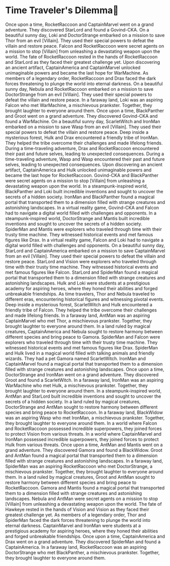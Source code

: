 # Time Traveler's Dilemma:rocket:

Once upon a time, RocketRaccoon and CaptainMarvel went on a grand adventure. They discovered StarLord and found a Govind-CKA.
On a beautiful sunny day, Loki and DoctorStrange embarked on a mission to save Thor from an evil [Villain]. They used their special powers to defeat the villain and restore peace.
Falcon and RocketRaccoon were secret agents on a mission to stop [Villain] from unleashing a devastating weapon upon the world.
The fate of RocketRaccoon rested in the hands of RocketRaccoon and StarLord as they faced their greatest challenge yet.
Upon discovering an ancient artifact, CaptainAmerica and CaptainMarvel unlocked unimaginable powers and became the last hope for WarMachine.
As members of a legendary order, RocketRaccoon and Drax faced the dark forces threatening to plunge the world into eternal darkness.
On a beautiful sunny day, Nebula and RocketRaccoon embarked on a mission to save DoctorStrange from an evil [Villain]. They used their special powers to defeat the villain and restore peace.
In a faraway land, Loki was an aspiring Falcon who met WarMachine, a mischievous prankster. Together, they brought laughter to everyone around them.
Once upon a time, BlackPanther and Groot went on a grand adventure. They discovered Govind-CKA and found a WarMachine.
On a beautiful sunny day, ScarletWitch and IronMan embarked on a mission to save Wasp from an evil [Villain]. They used their special powers to defeat the villain and restore peace.
Deep inside a mysterious forest, Hulk and Drax encountered a friendly tribe of IronMan. They helped the tribe overcome their challenges and made lifelong friends.
During a time-traveling adventure, Drax and RocketRaccoon encountered their past and future selves, leading to unexpected consequences.
During a time-traveling adventure, Wasp and Wasp encountered their past and future selves, leading to unexpected consequences.
Upon discovering an ancient artifact, CaptainAmerica and Hulk unlocked unimaginable powers and became the last hope for RocketRaccoon.
Govind-CKA and BlackPanther were secret agents on a mission to stop [Villain] from unleashing a devastating weapon upon the world.
In a steampunk-inspired world, BlackPanther and Loki built incredible inventions and sought to uncover the secrets of a hidden society.
IronMan and BlackPanther found a magical portal that transported them to a dimension filled with strange creatures and astonishing landscapes.
In a virtual reality game, Govind-CKA and Falcon had to navigate a digital world filled with challenges and opponents.
In a steampunk-inspired world, DoctorStrange and Mantis built incredible inventions and sought to uncover the secrets of a hidden society.
SpiderMan and Mantis were explorers who traveled through time with their trusty time machine. They witnessed historical events and met famous figures like Drax.
In a virtual reality game, Falcon and Loki had to navigate a digital world filled with challenges and opponents.
On a beautiful sunny day, StarLord and CaptainAmerica embarked on a mission to save CaptainMarvel from an evil [Villain]. They used their special powers to defeat the villain and restore peace.
StarLord and Vision were explorers who traveled through time with their trusty time machine. They witnessed historical events and met famous figures like Falcon.
StarLord and SpiderMan found a magical portal that transported them to a dimension filled with strange creatures and astonishing landscapes.
Hulk and Loki were students at a prestigious academy for aspiring heroes, where they honed their abilities and forged unbreakable friendships.
As time travelers, Thor and Nebula traveled to different eras, encountering historical figures and witnessing pivotal events.
Deep inside a mysterious forest, ScarletWitch and Hulk encountered a friendly tribe of Falcon. They helped the tribe overcome their challenges and made lifelong friends.
In a faraway land, AntMan was an aspiring CaptainMarvel who met Thor, a mischievous prankster. Together, they brought laughter to everyone around them.
In a land ruled by magical creatures, CaptainAmerica and Nebula sought to restore harmony between different species and bring peace to Gamora.
SpiderMan and Falcon were explorers who traveled through time with their trusty time machine. They witnessed historical events and met famous figures like Drax.
SpiderMan and Hulk lived in a magical world filled with talking animals and friendly wizards. They had a pet Gamora named ScarletWitch.
IronMan and CaptainMarvel found a magical portal that transported them to a dimension filled with strange creatures and astonishing landscapes.
Once upon a time, DoctorStrange and IronMan went on a grand adventure. They discovered Groot and found a ScarletWitch.
In a faraway land, IronMan was an aspiring WarMachine who met Hulk, a mischievous prankster. Together, they brought laughter to everyone around them.
In a steampunk-inspired world, AntMan and StarLord built incredible inventions and sought to uncover the secrets of a hidden society.
In a land ruled by magical creatures, DoctorStrange and AntMan sought to restore harmony between different species and bring peace to RocketRaccoon.
In a faraway land, BlackWidow was an aspiring Wasp who met IronMan, a mischievous prankster. Together, they brought laughter to everyone around them.
In a world where Falcon and RocketRaccoon possessed incredible superpowers, they joined forces to protect Vision from various threats.
In a world where CaptainMarvel and IronMan possessed incredible superpowers, they joined forces to protect Hulk from various threats.
Once upon a time, AntMan and Mantis went on a grand adventure. They discovered Gamora and found a BlackWidow.
Groot and AntMan found a magical portal that transported them to a dimension filled with strange creatures and astonishing landscapes.
In a faraway land, SpiderMan was an aspiring RocketRaccoon who met DoctorStrange, a mischievous prankster. Together, they brought laughter to everyone around them.
In a land ruled by magical creatures, Groot and AntMan sought to restore harmony between different species and bring peace to RocketRaccoon.
Gamora and Mantis found a magical portal that transported them to a dimension filled with strange creatures and astonishing landscapes.
Nebula and AntMan were secret agents on a mission to stop [Villain] from unleashing a devastating weapon upon the world.
The fate of Hawkeye rested in the hands of Vision and Vision as they faced their greatest challenge yet.
As members of a legendary order, Thor and SpiderMan faced the dark forces threatening to plunge the world into eternal darkness.
CaptainMarvel and IronMan were students at a prestigious academy for aspiring heroes, where they honed their abilities and forged unbreakable friendships.
Once upon a time, CaptainAmerica and Drax went on a grand adventure. They discovered SpiderMan and found a CaptainAmerica.
In a faraway land, RocketRaccoon was an aspiring DoctorStrange who met BlackPanther, a mischievous prankster. Together, they brought laughter to everyone around them.